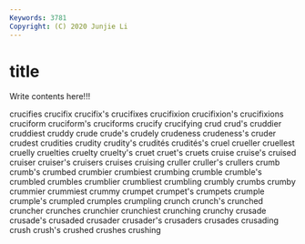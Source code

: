 ```yaml
---
Keywords: 3781
Copyright: (C) 2020 Junjie Li
---
```


# title

Write contents here!!!
 
crucifies 
crucifix 
crucifix's 
crucifixes
crucifixion 
crucifixion's 
crucifixions 
cruciform 
cruciform's 
cruciforms 
crucify 
crucifying 
crud 
crud's
cruddier 
cruddiest 
cruddy 
crude 
crude's 
crudely 
crudeness 
crudeness's 
cruder 
crudest
crudities 
crudity 
crudity's 
crudités 
crudités's 
cruel 
crueller 
cruellest 
cruelly 
cruelties
cruelty 
cruelty's 
cruet 
cruet's 
cruets 
cruise 
cruise's 
cruised 
cruiser 
cruiser's
cruisers 
cruises 
cruising 
cruller 
cruller's 
crullers 
crumb 
crumb's 
crumbed 
crumbier
crumbiest 
crumbing 
crumble 
crumble's 
crumbled 
crumbles 
crumblier 
crumbliest 
crumbling 
crumbly
crumbs 
crumby 
crummier 
crummiest 
crummy 
crumpet 
crumpet's 
crumpets 
crumple 
crumple's
crumpled 
crumples 
crumpling 
crunch 
crunch's 
crunched 
cruncher 
crunches 
crunchier 
crunchiest
crunching 
crunchy 
crusade 
crusade's 
crusaded 
crusader 
crusader's 
crusaders 
crusades 
crusading
crush 
crush's 
crushed 
crushes 
crushing 
